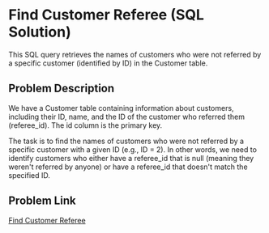 # Find Customer Referee (SQL Solution)
This SQL query retrieves the names of customers who were not referred by a specific customer (identified by ID) in the Customer table.

## Problem Description

We have a Customer table containing information about customers, including their ID, name, and the ID of the customer who referred them (referee_id). The id column is the primary key.

The task is to find the names of customers who were not referred by a specific customer with a given ID (e.g., ID = 2). In other words, we need to identify customers who either have a referee_id that is null (meaning they weren't referred by anyone) or have a referee_id that doesn't match the specified ID.

## Problem Link
[Find Customer Referee](https://leetcode.com/problems/find-customer-referee/description/)